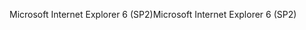 <span data-ttu-id="79773-101">Microsoft Internet Explorer 6 (SP2)</span><span class="sxs-lookup"><span data-stu-id="79773-101">Microsoft Internet Explorer 6 (SP2)</span></span>
